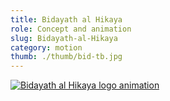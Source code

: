 ```yaml
---
title: Bidayath al Hikaya
role: Concept and animation
slug: Bidayath-al-Hikaya
category: motion
thumb: ./thumb/bid-tb.jpg
---
```


[![Bidayath al Hikaya  logo animation](https://res.cloudinary.com/marcomontalbano/image/upload/v1622370458/video_to_markdown/images/youtube--_p_aWijy7-4-c05b58ac6eb4c4700831b2b3070cd403.jpg)](https://youtu.be/_p_aWijy7-4 "Bidayath al Hikaya  logo animation")
